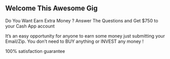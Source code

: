 ## Welcome This Awesome Gig

Do You Want Earn Extra Money ?
Answer The Questions and Get $750 to your Cash App account

<center><script async="" src="https://pagead2.googlesyndication.com/pagead/js/adsbygoogle.js?client=ca-pub-1484049352124144" crossorigin="anonymous"></script>
<!-- top ad insurance reviews capp ads -->
<ins class="adsbygoogle" style="display:block" data-ad-client="ca-pub-1484049352124144" data-ad-slot="1826498666" data-ad-format="auto" data-full-width-responsive="true"></ins>
<script>
     (adsbygoogle = window.adsbygoogle || []).push({});
</script></center>

It’s an easy opportunity for anyone to earn some money just submitting your Email/Zip. You don’t need to BUY anything or INVEST any money !

100% satisfaction guarantee
